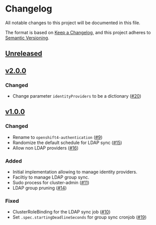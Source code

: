 # Changelog
All notable changes to this project will be documented in this file.

The format is based on [Keep a Changelog](https://keepachangelog.com/en/1.0.0/),
and this project adheres to [Semantic Versioning](https://semver.org/spec/v2.0.0.html).

## [Unreleased]

## [v2.0.0]

### Changed

- Change parameter `identityProviders` to be a dictionary ([#20])

## [v1.0.0]
### Changed

- Rename to `openshift4-authentication` ([#9])
- Randomize the default schedule for LDAP sync ([#15])
- Allow non LDAP providers ([#16])

### Added

- Initial implementation allowing to manage identity providers.
- Faciltiy to manage LDAP group sync.
- Sudo process for cluster-admin ([#11])
- LDAP group pruning ([#14])

### Fixed

- ClusterRoleBinding for the LDAP sync job ([#10])
- Set `.spec.startingDeadlineSeconds` for group sync cronjob ([#19])

[Unreleased]: https://github.com/appuio/component-openshift4-authentication/compare/v2.0.0..HEAD
[v1.0.0]: https://github.com/appuio/component-openshift4-authentication/releases/tag/v1.0.0
[v2.0.0]: https://github.com/appuio/component-openshift4-authentication/releases/tag/v1.0.0

[#9]: https://github.com/appuio/component-openshift4-authentication/pull/9
[#10]: https://github.com/appuio/component-openshift4-authentication/pull/10
[#11]: https://github.com/appuio/component-openshift4-authentication/pull/11
[#14]: https://github.com/appuio/component-openshift4-authentication/pull/14
[#15]: https://github.com/appuio/component-openshift4-authentication/pull/15
[#16]: https://github.com/appuio/component-openshift4-authentication/pull/16
[#19]: https://github.com/appuio/component-openshift4-authentication/pull/19
[#20]: https://github.com/appuio/component-openshift4-authentication/pull/20
